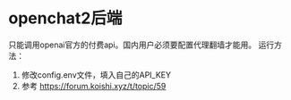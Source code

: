 # openchat2后端

只能调用openai官方的付费api。国内用户必须要配置代理翻墙才能用。
运行方法：
1. 修改config.env文件，填入自己的API_KEY
2. 参考 https://forum.koishi.xyz/t/topic/59
